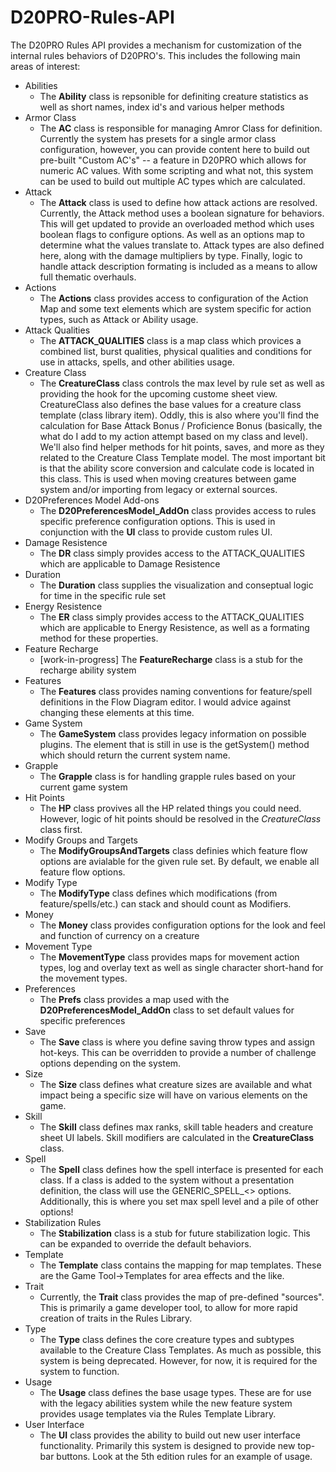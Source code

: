 # D20PRO-Rules-API
The D20PRO Rules API provides a mechanism for customization of the internal rules behaviors of D20PRO's.
This includes the following main areas of interest:

* Abilities
  * The **Ability** class is repsonible for definiting creature statistics as well as short names, index id's and various helper methods
* Armor Class
  * The **AC** class is responsible for managing Amror Class for definition. Currently the system has presets for a single armor class configuration, however, you can provide content here to build out pre-built "Custom AC's" -- a feature in D20PRO which allows for numeric AC values. With some scripting and what not, this system can be used to build out multiple AC types which are calculated.
* Attack
  * The **Attack** class is used to define how attack actions are resolved. Currently, the Attack method uses a boolean signature for behaviors. This will get updated to provide an overloaded method which uses boolean flags to configure options. As well as an options map to determine what the values translate to. Attack types are also defined here, along with the damage multipliers by type. Finally, logic to handle attack description formating is included as a means to allow full thematic overhauls.
* Actions
  * The **Actions** class provides access to configuration of the Action Map and some text elements which are system specific for action types, such as Attack or Ability usage.
* Attack Qualities
  * The **ATTACK_QUALITIES** class is a map class which provices a combined list, burst qualities, physical qualities and conditions for use in attacks, spells, and other abilities usage.
* Creature Class
  * The **CreatureClass** class controls the max level by rule set as well as providing the hook for the upcoming custome sheet view. CreatureClass also defines the base values for a creature class template (class library item). Oddly, this is also where you'll find the calculation for Base Attack Bonus / Proficience Bonus (basically, the what do I add to my action attempt based on my class and level). We'll also find helper methods for hit points, saves, and more as they related to the Creature Class Template model. The most important bit is that the ability score conversion and calculate code is located in this class. This is used when moving creatures between game system and/or importing from legacy or external sources.
* D20Preferences Model Add-ons
  * The **D20PreferencesModel_AddOn** class provides access to rules specific preference configuration options. This is used in conjunction with the **UI** class to provide custom rules UI.
* Damage Resistence
  * The **DR** class simply provides access to the ATTACK_QUALITIES which are applicable to Damage Resistence
* Duration
  * The **Duration** class supplies the visualization and conseptual logic for time in the specific rule set
* Energy Resistence
  * The **ER** class simply provides access to the ATTACK_QUALITIES which are applicable to Energy Resistence, as well as a formating method for these properties.
* Feature Recharge
  * [work-in-progress] The **FeatureRecharge** class is a stub for the recharge ability system
* Features
  * The **Features** class provides naming conventions for feature/spell definitions in the Flow Diagram editor. I would advice against changing these elements at this time.
* Game System
  * The **GameSystem** class provides legacy information on possible plugins. The element that is still in use is the getSystem() method which should return the current system name.
* Grapple
  * The **Grapple** class is for handling grapple rules based on your current game system
* Hit Points
  * The **HP** class provives all the HP related things you could need. However, logic of hit points should be resolved in the *CreatureClass* class first.
* Modify Groups and Targets
  * The **ModifyGroupsAndTargets** class definies which feature flow options are avialable for the given rule set. By default, we enable all feature flow options.
* Modify Type
  * The **ModifyType** class defines which modifications (from feature/spells/etc.) can stack and should count as Modifiers.  
* Money
  * The **Money** class provides configuration options for the look and feel and function of currency on a creature
* Movement Type
  * The **MovementType** class provides maps for movement action types, log and overlay text as well as single character short-hand for the movement types.
* Preferences
  * The **Prefs** class provides a map used with the **D20PreferencesModel_AddOn** class to set default values for specific preferences
* Save
  * The **Save** class is where you define saving throw types and assign hot-keys. This can be overridden to provide a number of challenge options depending on the system.
* Size
  * The **Size** class defines what creature sizes are available and what impact being a specific size will have on various elements on the game.
* Skill
  * The **Skill** class defines max ranks, skill table headers and creature sheet UI labels. Skill modifiers are calculated in the **CreatureClass** class.
* Spell
  * The **Spell** class defines how the spell interface is presented for each class. If a class is added to the system without a presentation definition, the class will use the GENERIC_SPELL_<> options.  Additionally, this is where you set max spell level and a pile of other options!
* Stabilization Rules
  * The **Stabilization** class is a stub for future stabilization logic. This can be expanded to override the default behaviors.
* Template
  * The **Template** class contains the mapping for map templates. These are the Game Tool->Templates for area effects and the like.
* Trait
  * Currently, the **Trait** class provides the map of pre-defined "sources". This is primarily a game developer tool, to allow for more rapid creation of traits in the Rules Library.
* Type
  * The **Type** class defines the core creature types and subtypes available to the Creature Class Templates. As much as possible, this system is being deprecated. However, for now, it is required for the system to function.
* Usage
  * The **Usage** class defines the base usage types. These are for use with the legacy abilities system while the new feature system provides usage templates via the Rules Template Library.
* User Interface 
  * The **UI** class provides the ability to build out new user interface functionality. Primarily this system is designed to provide new top-bar buttons. Look at the 5th edition rules for an example of usage.
